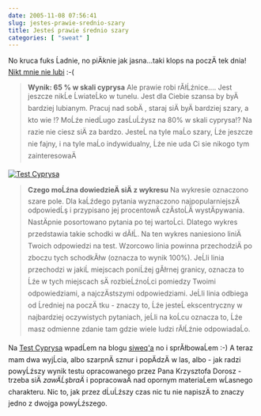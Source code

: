 ```yaml
---
date: 2005-11-08 07:56:41
slug: jestes-prawie-srednio-szary
title: Jesteś prawie średnio szary
categories: [ "sweat" ]
---
```


No kruca fuks Ĺadnie, no piÄknie jak jasna...taki klops na poczÄ
tek dnia! [Nikt mnie nie lubi](http://testcyprysa.rezonet.com.pl/mojaszarosc.php?login=mateusz@loskot.net) :-(

> **Wynik: 65 % w skali cyprysa**
Ale prawie robi rĂłĹźnice.... Jest jeszcze nikĹe ĹwiateĹko w tunelu. Jest dla Ciebie szansa by byÄ bardziej lubianym. Pracuj nad sobÄ
, staraj siÄ byÄ bardziej szary, a kto wie !? MoĹźe niedĹugo zasĹuĹźysz na 80% w skali cyprysa!? Na razie nie ciesz siÄ za bardzo. JesteĹ na tyle maĹo szary, Ĺźe jeszcze nie fajny, i na tyle maĹo indywidualny, Ĺźe nie uda Ci sie nikogo tym zainteresowaÄ


[
![Test Cyprysa](/images/mloskot-test-cyprysa.png)
](/images/mloskot-test-cyprysa.png)


> **Czego moĹźna dowiedzieÄ siÄ z wykresu**
Na wykresie oznaczono szare pole. Dla kaĹźdego pytania wyznaczono najpopularniejszÄ
 odpowiedĹş i przypisano jej procentowÄ
 czÄstoĹÄ wystÄpywania. NastÄpnie posortowano pytania po tej wartoĹci. Dlatego wykres przedstawia takie schodki w dĂłĹ.
Na ten wykres naniesiono liniÄ Twoich odpowiedzi na test. Wzorcowo linia powinna przechodziÄ po zboczu tych schodkĂłw (oznacza to wynik 100%). JeĹli linia przechodzi w jakiĹ miejscach poniĹźej gĂłrnej granicy, oznacza to Ĺźe w tych miejscach sÄ
 rozbieĹźnoĹci pomiedzy Twoimi odpowiedziami, a najczÄstszymi odpowiedziami. JeĹli linia odbiega od Ĺredniej na poczÄ
tku - znaczy to, Ĺźe jesteĹ ekscentryczny w najbardziej oczywistych pytaniach, jeĹli na koĹcu oznacza to, Ĺźe masz odmienne zdanie tam gdzie wiele ludzi rĂłĹźnie odpowiadaĹo.


Na [Test Cyprysa](http://testcyprysa.rezonet.com.pl) wpadĹem na blogu [siweq'a](http://molek.pl) no i sprĂłbowaĹem :-) A teraz mam dwa wyjĹcia, albo szarpnÄ sznur i popÄdzÄ w las, albo - jak radzi powyĹźszy wynik testu opracowanego przez Pana Krzysztofa Dorosz - trzeba siÄ _zawÄĹşbraÄ_ i popracowaÄ nad opornym materiaĹem wĹasnego charakteru. Nic to, jak przez dĹuĹźszy czas nic tu nie napiszÄ to znaczy jedno z dwojga powyĹźszego.
